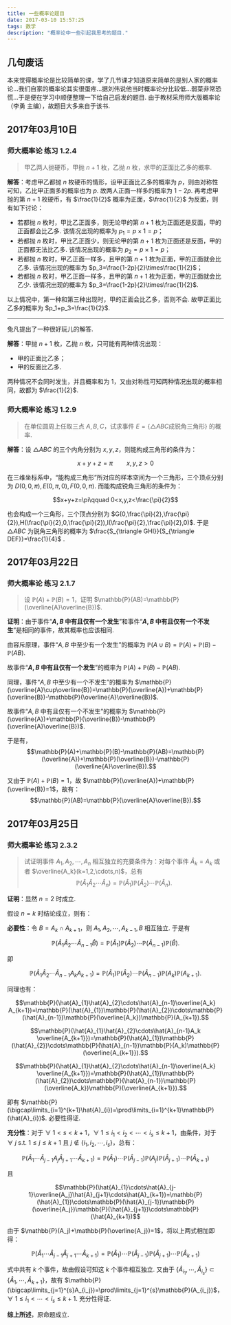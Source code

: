 ```yaml
---
title: 一些概率论题目
date: 2017-03-10 15:57:25
tags: 数学
description: "概率论中一些引起我思考的题目."
---
```


## 几句废话

本来觉得概率论是比较简单的课，学了几节课才知道原来简单的是别人家的概率论...我们自家的概率论其实很蛋疼...据刘伟说他当时概率论分比较低...弱菜非常恐慌...于是便在学习中顺便整理一下给自己启发的题目. 
由于教材采用师大版概率论（李勇 主编），故题目大多来自于该书. 

## 2017年03月10日

### 师大概率论 练习 1.2.4

> 甲乙两人抛硬币，甲抛 $n+1$ 枚，乙抛 $n$ 枚，求甲的正面比乙多的概率. 

**解答**：考虑甲乙都抛 $n$ 枚硬币的情形，设甲正面比乙多的概率为 $p$，则由对称性可知，乙比甲正面多的概率也为 $p$. 故两人正面一样多的概率为 $1-2p$. 
再考虑甲抛的第 $n+1$ 枚硬币，有 $\frac{1}{2}$ 概率为正面，$\frac{1}{2}$ 为反面，则有如下讨论：

- 若都抛 $n$ 枚时，甲比乙正面多，则无论甲的第 $n+1$ 枚为正面还是反面，甲的正面都会比乙多. 该情况出现的概率为 $p_1=p\times1=p$；
- 若都抛 $n$ 枚时，甲比乙正面少，则无论甲的第 $n+1$ 枚为正面还是反面，甲的正面都无法比乙多. 该情况出现的概率为 $p_2=p\times1=p$；
- 若都抛 $n$ 枚时，甲乙正面一样多，且甲的第 $n+1$ 枚为正面，甲的正面就会比乙多. 该情况出现的概率为 $p_3=\frac{1-2p}{2}\times\frac{1}{2}$；
- 若都抛 $n$ 枚时，甲乙正面一样多，且甲的第 $n+1$ 枚为正面，甲的正面就会比乙少. 该情况出现的概率为 $p_3=\frac{1-2p}{2}\times\frac{1}{2}$. 

以上情况中，第一种和第三种出现时，甲的正面会比乙多，否则不会. 故甲正面比乙多的概率为 $p_1+p_3=\frac{1}{2}$. 

------

兔凡提出了一种很好玩儿的解答. 

**解答**：甲抛 $n+1$ 枚，乙抛 $n$ 枚，只可能有两种情况出现：

- 甲的正面比乙多；
- 甲的反面比乙多. 

两种情况不会同时发生，并且概率和为 $1$，又由对称性可知两种情况出现的概率相同，故都为 $\frac{1}{2}$. 

### 师大概率论 练习 1.2.9

> 在单位圆周上任取三点 $A,B,C$，试求事件 $E=\{\triangle ABC\text{成锐角三角形}\}$ 的概率. 

**解答**：设 $\triangle ABC$ 的三个内角分别为 $x,y,z$，则能构成三角形的条件为：

$$x+y+z=\pi\qquad x,y,z>0$$

在三维坐标系中，“能构成三角形”所对应的样本空间为一个三角形，三个顶点分别为 $D(0,0,\pi),E(0,\pi,0),F(0,0,\pi)$. 
而能构成锐角三角形的条件为：

$$x+y+z=\pi\qquad 0<x,y,z<\frac{\pi}{2}$$

也会构成一个三角形，三个顶点分别为 $G(0,\frac{\pi}{2},\frac{\pi}{2}),H(\frac{\pi}{2},0,\frac{\pi}{2}),I(\frac{\pi}{2},\frac{\pi}{2},0)$. 
于是 $\triangle ABC$ 为锐角三角形的概率为 $\frac{S_{\triangle GHI}}{S_{\triangle DEF}}=\frac{1}{4}$ . 

## 2017年03月22日

### 师大概率论 练习 2.1.7

> 设 $\mathbb{P}(A)+\mathbb{P}(B)=1$，证明 $\mathbb{P}(AB)=\mathbb{P}(\overline{A}\overline{B})$.

**证明**：由于事件“**$A,B$ 中有且仅有一个发生**”和事件“**$A,B$ 中有且仅有一个不发生**”是相同的事件，故其概率也应该相同. 

由容斥原理，事件“$A,B$ 中至少有一个发生”的概率为 $\mathbb{P}(A\cup B)=\mathbb{P}(A)+\mathbb{P}(B)-\mathbb{P}(AB)$.

故事件“**$A,B$ 中有且仅有一个发生**”的概率为 $\mathbb{P}(A)+\mathbb{P}(B)-\mathbb{P}(AB)$.

同理，事件“$A,B$ 中至少有一个不发生”的概率为 $\mathbb{P}(\overline{A}\cup\overline{B})=\mathbb{P}(\overline{A})+\mathbb{P}(\overline{B})-\mathbb{P}(\overline{A}\overline{B})$.

故事件“$A,B$ 中有且仅有一个不发生”的概率为 $\mathbb{P}(\overline{A})+\mathbb{P}(\overline{B})-\mathbb{P}(\overline{A}\overline{B})$.

于是有，$$\mathbb{P}(A)+\mathbb{P}(B)-\mathbb{P}(AB)=\mathbb{P}(\overline{A})+\mathbb{P}(\overline{B})-\mathbb{P}(\overline{A}\overline{B}).$$

又由于 $\mathbb{P}(A)+\mathbb{P}(B)=1$，故 $\mathbb{P}(\overline{A})+\mathbb{P}(\overline{B})=1$，故有：$$\mathbb{P}(AB)=\mathbb{P}(\overline{A}\overline{B}).$$

## 2017年03月25日

### 师大概率论 练习 2.3.2

> 试证明事件 $A_1,A_2,\cdots,A_n$ 相互独立的充要条件为：对每个事件 $\hat{A}_{k}=A_k$ 或者 $\overline{A_k}(k=1,2,\cdots,n)$，总有 $$\mathbb{P}(\hat{A}_{1}\hat{A}_{2}\cdots\hat{A}_{n})=\mathbb{P}(\hat{A}_{1})\mathbb{P}(\hat{A}_{2})\cdots\mathbb{P}(\hat{A}_{n}).$$

**证明**：显然 $n=2$ 时成立.

假设 $n=k$ 时结论成立，则有：

**必要性**：令 $B=A_k\cap A_{k+1}$，则 $A_1,A_2,\cdots,A_{k-1},B$ 相互独立. 于是有

$$\mathbb{P}(\hat{A}_{1}\hat{A}_{2}\cdots\hat{A}_{n-1}\hat{B})=\mathbb{P}(\hat{A}_{1})\mathbb{P}(\hat{A}_{2})\cdots\mathbb{P}(\hat{A}_{n-1})\mathbb{P}(\hat{B}).$$

即

$$\mathbb{P}(\hat{A}_{1}\hat{A}_{2}\cdots\hat{A}_{n-1}A_k A_{k+1})=\mathbb{P}(\hat{A}_{1})\mathbb{P}(\hat{A}_{2})\cdots\mathbb{P}(\hat{A}_{n-1})\mathbb{P}(A_k)\mathbb{P}(A_{k+1}).$$

同理也有：

$$\mathbb{P}(\hat{A}_{1}\hat{A}_{2}\cdots\hat{A}_{n-1}\overline{A_k} A_{k+1})=\mathbb{P}(\hat{A}_{1})\mathbb{P}(\hat{A}_{2})\cdots\mathbb{P}(\hat{A}_{n-1})\mathbb{P}(\overline{A_k})\mathbb{P}(A_{k+1}).$$

$$\mathbb{P}(\hat{A}_{1}\hat{A}_{2}\cdots\hat{A}_{n-1}A_k \overline{A_{k+1}})=\mathbb{P}(\hat{A}_{1})\mathbb{P}(\hat{A}_{2})\cdots\mathbb{P}(\hat{A}_{n-1})\mathbb{P}(A_k)\mathbb{P}(\overline{A_{k+1}}).$$

$$\mathbb{P}(\hat{A}_{1}\hat{A}_{2}\cdots\hat{A}_{n-1}\overline{A_k} \overline{A_{k+1}})=\mathbb{P}(\hat{A}_{1})\mathbb{P}(\hat{A}_{2})\cdots\mathbb{P}(\hat{A}_{n-1})\mathbb{P}(\overline{A_k})\mathbb{P}(\overline{A_{k+1}}).$$

即有 $\mathbb{P}(\bigcap\limits_{i=1}^{k+1}\hat{A}_{i})=\prod\limits_{i=1}^{k+1}\mathbb{P}(\hat{A}_{i})$. 必要性得证.

**充分性**：对于 $\forall~1<s<k+1$，$\forall~1\leq i_1<i_2<\cdots<i_s\leq k+1$，由条件，对于 $\forall~j$ s.t. $1\leq j\leq k+1$ 且 $j\notin\{i_1,i_2,\cdots,i_s\}$，总有：

$$\mathbb{P}(\hat{A}_{1}\cdots\hat{A}_{j-1}A_j\hat{A}_{j+1}\cdots\hat{A}_{k+1})=\mathbb{P}(\hat{A}_{1})\cdots\mathbb{P}(\hat{A}_{j-1})\mathbb{P}(A_j)\mathbb{P}(\hat{A}_{j+1})\cdots\mathbb{P}(\hat{A}_{k+1})$$

且

$$\mathbb{P}(\hat{A}_{1}\cdots\hat{A}_{j-1}\overline{A_j}\hat{A}_{j+1}\cdots\hat{A}_{k+1})=\mathbb{P}(\hat{A}_{1})\cdots\mathbb{P}(\hat{A}_{j-1})\mathbb{P}(\overline{A_j})\mathbb{P}(\hat{A}_{j+1})\cdots\mathbb{P}(\hat{A}_{k+1})$$

由于 $\mathbb{P}(A_j)+\mathbb{P}(\overline{A_j})=1$，将以上两式相加即得：

$$\mathbb{P}(\hat{A}_{1}\cdots\hat{A}_{j-1}\hat{A}_{j+1}\cdots\hat{A}_{k+1})=\mathbb{P}(\hat{A}_{1})\cdots\mathbb{P}(\hat{A}_{j-1})\mathbb{P}(\hat{A}_{j+1})\cdots\mathbb{P}(\hat{A}_{k+1})$$

式中共有 $k$ 个事件，故由假设可知这 $k$ 个事件相互独立. 又由于 $\{\hat{A}_{i_1},\cdots,\hat{A}_{i_s}\}\subset\{\hat{A}_{1},\cdots,\hat{A}_{k+1}\}$，故有 $\mathbb{P}(\bigcap\limits_{j=1}^{s}A_{i_j})=\prod\limits_{j=1}^{s}\mathbb{P}(A_{i_j})$，$\forall~1\leq i_1<\cdots<i_s\leq k+1$. 充分性得证.

**综上所述**，原命题成立.